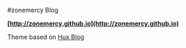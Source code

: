 #zonemercy Blog 

**[http://zonemercy.github.io](http://zonemercy.github.io)**

Theme based on [Hux Blog](https://github.com/Huxpro/huxpro.github.io)

